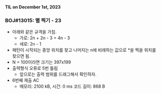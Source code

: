 **TIL on December 1st, 2023**

### BOJ#13015: 별 찍기 - 23
* 아래와 같은 규격을 가짐.
    - 가로: 2n + 2n - 3 = 4n - 3
    - 세로: 2n - 1
* 패턴이 시작되는 중앙 위치를 찾고 나머지는 n에 비례하는 값으로 *을 찍을 위치를 찾으면 됨.
* N = 100이라면 크기는 397x199
* 출력형식 오류로 5번 틀림
    - 앞으로는 출력 범위를 드래그해서 확인하자.
* 6번째 제출 AC
    - 메모리: 2100 kB, 시간: 0 ms 코드 길이: 868 B
